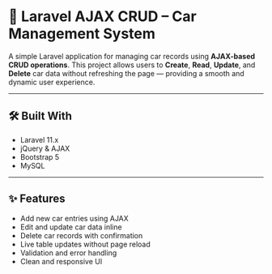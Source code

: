 # 🚗 Laravel AJAX CRUD – Car Management System

A simple Laravel application for managing car records using **AJAX-based CRUD operations**. This project allows users to **Create**, **Read**, **Update**, and **Delete** car data without refreshing the page — providing a smooth and dynamic user experience.


---

## 🛠️ Built With

- Laravel 11.x
- jQuery & AJAX
- Bootstrap 5
- MySQL

---

## ✨ Features

- Add new car entries using AJAX
- Edit and update car data inline
- Delete car records with confirmation
- Live table updates without page reload
- Validation and error handling
- Clean and responsive UI
